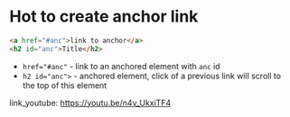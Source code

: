 # Hot to create anchor link

```html
<a href="#anc">link to anchor</a>
<h2 id="anc">Title</h2>
```

- `href="#anc"` - link to an anchored element with `anc` id
- `h2 id="anc">` - anchored element, click of a previous link will scroll to the top of this element


link_youtube: https://youtu.be/n4v_UkxiTF4
